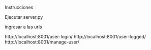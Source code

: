 Instrucciones

Ejecutar server.py

ingresar a las urls

http://localhost:8001/user-login/
http://localhost:8001/user-logged/
http://localhost:8001/manage-user/